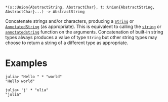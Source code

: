 ```
*(s::Union{AbstractString, AbstractChar}, t::Union{AbstractString, AbstractChar}...) -> AbstractString
```

Concatenate strings and/or characters, producing a [`String`](@ref) or [`AnnotatedString`](@ref) (as appropriate). This is equivalent to calling the [`string`](@ref) or [`annotatedstring`](@ref) function on the arguments. Concatenation of built-in string types always produces a value of type `String` but other string types may choose to return a string of a different type as appropriate.

# Examples

```jldoctest
julia> "Hello " * "world"
"Hello world"

julia> 'j' * "ulia"
"julia"
```
